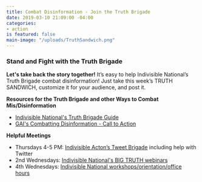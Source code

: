 ```yaml
---
title: Combat Disinformation - Join the Truth Brigade
date: 2019-03-10 21:09:00 -04:00
categories:
- action
is featured: false
main-image: "/uploads/TruthSandwich.png"
---
```


### Stand and Fight with the Truth Brigade

**Let's take back the story together!**
It’s easy to help Indivisible National’s Truth Brigade combat disinformation!  Just take this week’s TRUTH SANDWICH, customize it for your audience, and post it.

**Resources for the Truth Brigade and other Ways to Combat Mis/Disinformation**
* [Indivisible National's Truth Brigade Guide](https://docs.google.com/document/d/1Fd2Zfd1NjgTo2an8OLZlNZdW00d9dE9ddK_Zl2SVgC4/edit)
* [GAI's Combatting Disinformation - Call to Action](https://docs.google.com/document/d/1TGYE96JOOHEg-97RaCSc1jxuo3x3qMbWL7wknslZ03U/edit)

**Helpful Meetings**
* Thursdays 4-5 PM: [Indivisible Acton’s Tweet Brigade](https://docs.google.com/document/d/13WmSCyR446NNWMKVGFssZCgbGlDTU8iYG05q8Ghm8fE/edit) including help with Twitter
* 2nd Wednesdays: [Indivisible National's BIG TRUTH webinars](https://indivisible.zoom.us/meeting/register/tJArdu-vrz8rH93lduLYHXOvC0ISDDLRfy5L)
* 4th Wednesdays: [Indivisible National workshops/orientation/office hours](https://indivisible.zoom.us/meeting/register/tJIqde6rqDkqH9cd8sS0w7duCS7UEjN4MdfO)